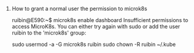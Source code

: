 1. How to grant a normal user the permission to microk8s

   ruibin@E590:~$ microk8s enable dashboard
    Insufficient permissions to access MicroK8s.
    You can either try again with sudo or add the user ruibin to the 'microk8s' group:

    sudo usermod -a -G microk8s ruibin
    sudo chown -R ruibin ~/.kube
